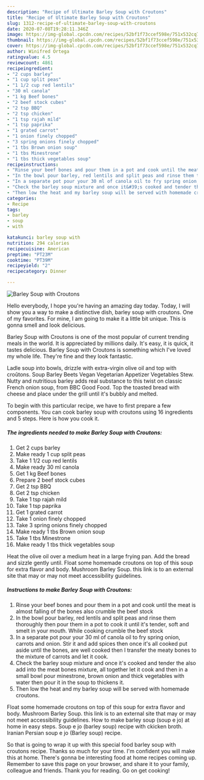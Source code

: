 ```yaml
---
description: "Recipe of Ultimate Barley Soup with Croutons"
title: "Recipe of Ultimate Barley Soup with Croutons"
slug: 1312-recipe-of-ultimate-barley-soup-with-croutons
date: 2020-07-08T19:28:11.346Z
image: https://img-global.cpcdn.com/recipes/52bf1f73ccef598e/751x532cq70/barley-soup-with-croutons-recipe-main-photo.jpg
thumbnail: https://img-global.cpcdn.com/recipes/52bf1f73ccef598e/751x532cq70/barley-soup-with-croutons-recipe-main-photo.jpg
cover: https://img-global.cpcdn.com/recipes/52bf1f73ccef598e/751x532cq70/barley-soup-with-croutons-recipe-main-photo.jpg
author: Winifred Ortega
ratingvalue: 4.5
reviewcount: 4861
recipeingredient:
- "2 cups barley"
- "1 cup split peas"
- "1 1/2 cup red lentils"
- "30 ml canola"
- "1 kg Beef bones"
- "2 beef stock cubes"
- "2 tsp BBQ"
- "2 tsp chicken"
- "1 tsp rajah mild"
- "1 tsp paprika"
- "1 grated carrot"
- "1 onion finely chopped"
- "3 spring onions finely chopped"
- "1 tbs Brown onion soup"
- "1 tbs Minestrone"
- "1 tbs thick vegetables soup"
recipeinstructions:
- "Rinse your beef bones and pour them in a pot and cook until the meat is almost falling of the bones also crumble the beef stock"
- "In the bowl pour barley, red lentils and split peas and rinse them thoroughly then pour them in a pot to cook it until it&#39;s tender, soft and smelt in your mouth. While cooking crumble the beef stock"
- "In a separate pot pour your 30 ml of canola oil to fry spring onion, carrots and onion. Stir it and add spices then once it&#39;s all cooked put aside until the bones, are well cooked then I transfer the meaty bones to the mixture of carrots and let it cook."
- "Check the barley soup mixture and once it&#39;s cooked and tender the also add into the meat bones mixture, all together let it cook and then in a small bowl pour minestrone, brown onion and thick vegetables with water then pour it in the soup to thickens it."
- "Then low the heat and my barley soup will be served with homemade croutons."
categories:
- Recipe
tags:
- barley
- soup
- with

katakunci: barley soup with 
nutrition: 294 calories
recipecuisine: American
preptime: "PT23M"
cooktime: "PT39M"
recipeyield: "2"
recipecategory: Dinner

---
```



![Barley Soup with Croutons](https://img-global.cpcdn.com/recipes/52bf1f73ccef598e/751x532cq70/barley-soup-with-croutons-recipe-main-photo.jpg)

Hello everybody, I hope you're having an amazing day today. Today, I will show you a way to make a distinctive dish, barley soup with croutons. One of my favorites. For mine, I am going to make it a little bit unique. This is gonna smell and look delicious.

Barley Soup with Croutons is one of the most popular of current trending meals in the world. It is appreciated by millions daily. It's easy, it is quick, it tastes delicious. Barley Soup with Croutons is something which I've loved my whole life. They're fine and they look fantastic.

Ladle soup into bowls, drizzle with extra-virgin olive oil and top with croûtons. Soup Barley Beets Vegan Vegetarian Appetizer Vegetables Stew. Nutty and nutritious barley adds real substance to this twist on classic French onion soup, from BBC Good Food. Top the toasted bread with cheese and place under the grill until it&#39;s bubbly and melted.


To begin with this particular recipe, we have to first prepare a few components. You can cook barley soup with croutons using 16 ingredients and 5 steps. Here is how you cook it.

<!--inarticleads1-->

##### The ingredients needed to make Barley Soup with Croutons:

1. Get 2 cups barley
1. Make ready 1 cup split peas
1. Take 1 1/2 cup red lentils
1. Make ready 30 ml canola
1. Get 1 kg Beef bones
1. Prepare 2 beef stock cubes
1. Get 2 tsp BBQ
1. Get 2 tsp chicken
1. Take 1 tsp rajah mild
1. Take 1 tsp paprika
1. Get 1 grated carrot
1. Take 1 onion finely chopped
1. Take 3 spring onions finely chopped
1. Make ready 1 tbs Brown onion soup
1. Take 1 tbs Minestrone
1. Make ready 1 tbs thick vegetables soup


Heat the olive oil over a medium heat in a large frying pan. Add the bread and sizzle gently until. Float some homemade croutons on top of this soup for extra flavor and body. Mushroom Barley Soup. this link is to an external site that may or may not meet accessibility guidelines. 

<!--inarticleads2-->

##### Instructions to make Barley Soup with Croutons:

1. Rinse your beef bones and pour them in a pot and cook until the meat is almost falling of the bones also crumble the beef stock
1. In the bowl pour barley, red lentils and split peas and rinse them thoroughly then pour them in a pot to cook it until it&#39;s tender, soft and smelt in your mouth. While cooking crumble the beef stock
1. In a separate pot pour your 30 ml of canola oil to fry spring onion, carrots and onion. Stir it and add spices then once it&#39;s all cooked put aside until the bones, are well cooked then I transfer the meaty bones to the mixture of carrots and let it cook.
1. Check the barley soup mixture and once it&#39;s cooked and tender the also add into the meat bones mixture, all together let it cook and then in a small bowl pour minestrone, brown onion and thick vegetables with water then pour it in the soup to thickens it.
1. Then low the heat and my barley soup will be served with homemade croutons.


Float some homemade croutons on top of this soup for extra flavor and body. Mushroom Barley Soup. this link is to an external site that may or may not meet accessibility guidelines. How to make barley soup (soup e jo) at home in easy steps. Soup e jo (barley soup) recipe with ckicken broth. Iranian Persian soup e jo (Barley soup) recipe. 

So that is going to wrap it up with this special food barley soup with croutons recipe. Thanks so much for your time. I'm confident you will make this at home. There's gonna be interesting food at home recipes coming up. Remember to save this page on your browser, and share it to your family, colleague and friends. Thank you for reading. Go on get cooking!
